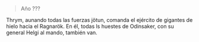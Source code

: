 
> Año ???

Thrym, aunando todas las fuerzas jötun, comanda el ejército de gigantes de hielo hacia el Ragnarök. En él, todas ls huestes de Odinsaker, con su general Helgi al mando, también van.